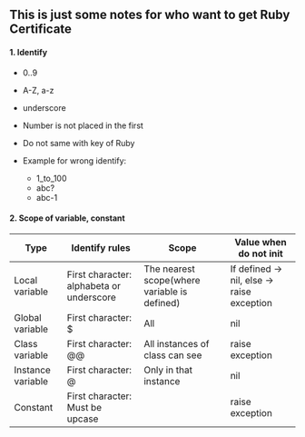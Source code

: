 ## This is just some notes for who want to get Ruby Certificate

#### 1. Identify

- 0..9
- A-Z, a-z
- underscore
- Number is not placed in the first
- Do not same with key of Ruby

- Example for wrong identify:
  - 1_to_100
  - abc?
  - abc-1

#### 2. Scope of variable, constant

 Type           | Identify rules                           | Scope                                        | Value when do not init                     |
 -------------- | ---------------------------------------- | -------------------------------------------- | ------------------------------------------ |
 Local variable | First character: alphabeta or underscore | The nearest scope(where variable is defined) | If defined -> nil, else -> raise exception
Global variable | First character: $ | All | nil
Class variable | First character: @@ | All instances of class can see | raise exception
Instance variable | First character: @ | Only in that instance | nil
Constant | First character: Must be upcase | | raise exception
